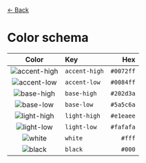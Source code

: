 [← Back](../README.md)

# Color schema

|            Color            | Key           |       Hex |
| :-------------------------: | :------------ | --------: |
| ![accent-high][accent-high] | `accent-high` | `#0072ff` |
|  ![accent-low][accent-low]  | `accent-low`  | `#0084ff` |
|   ![base-high][base-high]   | `base-high`   | `#202d3a` |
|    ![base-low][base-low]    | `base-low`    | `#5a5c6a` |
|  ![light-high][light-high]  | `light-high`  | `#e1eaee` |
|   ![light-low][light-low]   | `light-low`   | `#fafafa` |
|       ![white][white]       | `white`       |    `#fff` |
|       ![black][black]       | `black`       |    `#000` |

<!---
  I M A G E S
-->

[accent-high]: https://via.placeholder.com/40/0072ff/0072ff.png
[accent-low]: https://via.placeholder.com/40/0084ff/0084ff.png
[base-high]: https://via.placeholder.com/40/202d3a/202d3a.png
[base-low]: https://via.placeholder.com/40/5a5c6a/5a5c6a.png
[light-high]: https://via.placeholder.com/40/e1eaee/e1eaee.png
[light-low]: https://via.placeholder.com/40/fafafa/fafafa.png
[white]: https://via.placeholder.com/40/fff/fff.png
[black]: https://via.placeholder.com/40/000/000.png
